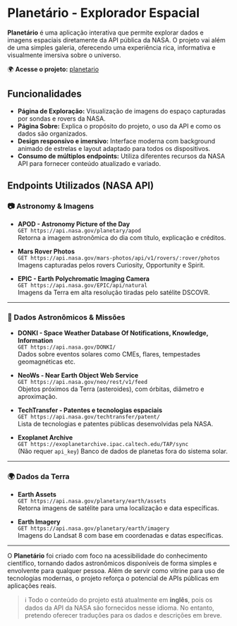 # Planetário - Explorador Espacial

**Planetário** é uma aplicação interativa que permite explorar dados e imagens espaciais diretamente da API pública da NASA. O projeto vai além de uma simples galeria, oferecendo uma experiência rica, informativa e visualmente imersiva sobre o universo.

🌍 **Acesse o projeto:** [planetario](https://planetario.vercel.app)

## Funcionalidades

- **Página de Exploração:** Visualização de imagens do espaço capturadas por sondas e rovers da NASA.
- **Página Sobre:** Explica o propósito do projeto, o uso da API e como os dados são organizados.
- **Design responsivo e imersivo:** Interface moderna com background animado de estrelas e layout adaptado para todos os dispositivos.
- **Consumo de múltiplos endpoints:** Utiliza diferentes recursos da NASA API para fornecer conteúdo atualizado e variado.

## Endpoints Utilizados (NASA API)

### 📷 Astronomy & Imagens

- **APOD - Astronomy Picture of the Day**  
  `GET https://api.nasa.gov/planetary/apod`  
  Retorna a imagem astronômica do dia com título, explicação e créditos.

- **Mars Rover Photos**  
  `GET https://api.nasa.gov/mars-photos/api/v1/rovers/:rover/photos`  
  Imagens capturadas pelos rovers Curiosity, Opportunity e Spirit.

- **EPIC - Earth Polychromatic Imaging Camera**  
  `GET https://api.nasa.gov/EPIC/api/natural`  
  Imagens da Terra em alta resolução tiradas pelo satélite DSCOVR.

---

### 🌌 Dados Astronômicos & Missões

- **DONKI - Space Weather Database Of Notifications, Knowledge, Information**  
  `GET https://api.nasa.gov/DONKI/`  
  Dados sobre eventos solares como CMEs, flares, tempestades geomagnéticas etc.

- **NeoWs - Near Earth Object Web Service**  
  `GET https://api.nasa.gov/neo/rest/v1/feed`  
  Objetos próximos da Terra (asteroides), com órbitas, diâmetro e aproximação.

- **TechTransfer - Patentes e tecnologias espaciais**  
  `GET https://api.nasa.gov/techtransfer/patent/`  
  Lista de tecnologias e patentes públicas desenvolvidas pela NASA.

- **Exoplanet Archive**  
  `GET https://exoplanetarchive.ipac.caltech.edu/TAP/sync`  
  (Não requer `api_key`) Banco de dados de planetas fora do sistema solar.

---

### 🌍 Dados da Terra

- **Earth Assets**  
  `GET https://api.nasa.gov/planetary/earth/assets`  
  Retorna imagens de satélite para uma localização e data específicas.

- **Earth Imagery**  
  `GET https://api.nasa.gov/planetary/earth/imagery`  
  Imagens do Landsat 8 com base em coordenadas e datas específicas.

---

O **Planetário** foi criado com foco na acessibilidade do conhecimento científico, tornando dados astronômicos disponíveis de forma simples e envolvente para qualquer pessoa. Além de servir como vitrine para uso de tecnologias modernas, o projeto reforça o potencial de APIs públicas em aplicações reais.

> ℹ️ Todo o conteúdo do projeto está atualmente em **inglês**, pois os dados da API da NASA são fornecidos nesse idioma. No entanto, pretendo oferecer traduções para os dados e descrições em breve.

